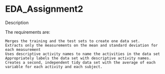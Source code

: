 # EDA_Assignment2
Description

The requirements are:

    Merges the training and the test sets to create one data set.
    Extracts only the measurements on the mean and standard deviation for each measurement
    Uses descriptive activity names to name the activities in the data set
    Appropriately labels the data set with descriptive activity names.
    Creates a second, independent tidy data set with the average of each variable for each activity and each subject.
